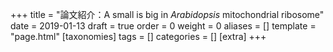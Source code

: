 +++
title = "論文紹介：A small is big in <i>Arabidopsis</i> mitochondrial ribosome"
date = 2019-01-13
draft = true
order = 0
weight = 0
aliases = []
template = "page.html"
[taxonomies]
tags = []
categories = []
[extra]
+++


